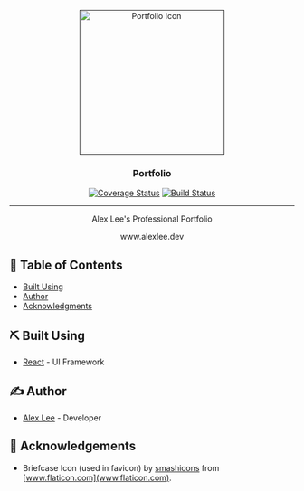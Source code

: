 <p align="center">
  <a href="" rel="noopener">
 <img width=256px height=256px src="https://github.com/alexlee-dev/portfolio/raw/master/portfolio.png" alt="Portfolio Icon"></a>
</p>

<h3 align="center">Portfolio</h3>

<div align="center">

[![Coverage Status](https://coveralls.io/repos/github/alexlee-dev/portfolio/badge.svg?branch=master)](https://coveralls.io/github/alexlee-dev/portfolio?branch=master) [![Build Status](https://travis-ci.org/alexlee-dev/portfolio.svg?branch=master)](https://travis-ci.org/alexlee-dev/portfolio.svg?branch=master)

</div>

---

<p align="center"> Alex Lee's Professional Portfolio
    <br> 
</p>

<div align="center">www.alexlee.dev</div>

## 📝 Table of Contents

- [Built Using](#built_using)
- [Author](#author)
- [Acknowledgments](#acknowledgement)

## ⛏️ Built Using <a name="built_using"></a>

- [React](https://reactjs.org/) - UI Framework

## ✍️ Author <a name="author"></a>

- [Alex Lee](https://github.com/alexlee-dev) - Developer

## 🎉 Acknowledgements <a name="acknowledgement"></a>

- Briefcase Icon (used in favicon) by [smashicons](https://www.flaticon.com/authors/smashicons) from [www.flaticon.com](www.flaticon.com).

[size-image]: https://img.shields.io/bundlephobia/minzip/portfolio.svg
[portfolio-icon]: https://github.com/alexlee-dev/portfolio/raw/master/portfolio.png
